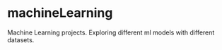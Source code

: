 # machineLearning
Machine Learning projects. Exploring different ml models with different datasets. 


